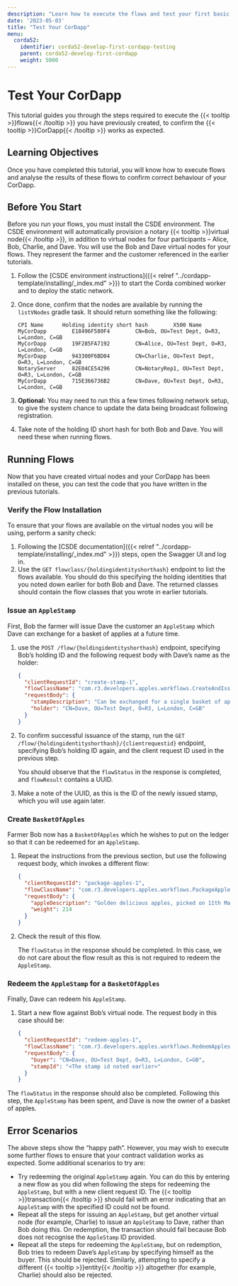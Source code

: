 ```yaml
---
description: "Learn how to execute the flows and test your first basic Corda 5 CorDapp."
date: '2023-05-03'
title: "Test Your CorDapp"
menu:
  corda52:
    identifier: corda52-develop-first-cordapp-testing
    parent: corda52-develop-first-cordapp
    weight: 5000
---
```


# Test Your CorDapp

This tutorial guides you through the steps required to execute the {{< tooltip >}}flows{{< /tooltip >}} you have previously created, to confirm the {{< tooltip >}}CorDapp{{< /tooltip >}} works as expected.

## Learning Objectives

Once you have completed this tutorial, you will know how to execute flows and analyse the results of these
flows to confirm correct behaviour of your CorDapp.

## Before You Start

Before you run your flows, you must install the CSDE environment.
The CSDE environment will automatically provision a notary {{< tooltip >}}virtual node{{< /tooltip >}}, in addition to virtual nodes for four participants
– Alice, Bob, Charlie, and Dave. You will use the Bob and Dave virtual nodes for your flows. They represent the farmer
and the customer referenced in the earlier tutorials.

1. Follow the [CSDE environment instructions]({{< relref "../cordapp-template/installing/_index.md"  >}}) to start the Corda combined worker and to deploy the static network.
2. Once done, confirm that the nodes are available by running the `listVNodes` gradle task. It should return something like the following:

   ```shell
   CPI Name		 Holding identity short hash 		X500 Name
   MyCorDapp		E18496F580F4 		CN=Bob, OU=Test Dept, O=R3, L=London, C=GB
   MyCorDapp		19F285FA7192 		CN=Alice, OU=Test Dept, O=R3, L=London, C=GB
   MyCorDapp		943300F6BD04 		CN=Charlie, OU=Test Dept, O=R3, L=London, C=GB
   NotaryServer		82E04CE54296 		CN=NotaryRep1, OU=Test Dept, O=R3, L=London, C=GB
   MyCorDapp		715E366736B2 		CN=Dave, OU=Test Dept, O=R3, L=London, C=GB
   ```

3. **Optional:** You may need to run this a few times following network setup, to give the system chance to update
the data being broadcast following registration.
4. Take note of the holding ID short hash for both Bob and Dave. You will need these when running flows.

## Running Flows

Now that you have created virtual nodes and your CorDapp has been installed on these, you can test the code that
you have written in the previous tutorials.

### Verify the Flow Installation

To ensure that your flows are available on the virtual nodes you will be using, perform a sanity check:

1. Following the [CSDE documentation]({{< relref "../cordapp-template/installing/_index.md" >}}) steps, open the Swagger UI and log in.
2. Use the `GET flowclass/{holdingidentityshorthash}` endpoint to list the flows available.
You should do this specifying the holding identities that you noted down earlier for both Bob and Dave.
The returned classes should contain the flow classes that you wrote in earlier tutorials.

### Issue an `AppleStamp`

First, Bob the farmer will issue Dave the customer an `AppleStamp` which Dave can exchange for a basket of applies
at a future time.

1. use the `POST /flow/{holdingidentityshorthash}` endpoint, specifying Bob’s holding ID
and the following request body with Dave’s name as the holder:

   ```json
   {
     "clientRequestId": "create-stamp-1",
     "flowClassName": "com.r3.developers.apples.workflows.CreateAndIssueAppleStampFlow",
     "requestBody": {
       "stampDescription": "Can be exchanged for a single basket of apples",
       "holder": "CN=Dave, OU=Test Dept, O=R3, L=London, C=GB"
     }
   }
   ```

2. To confirm successful issuance of the stamp, run the `GET /flow/{holdingidentityshorthash}/{clientrequestid}` endpoint,
specifying Bob’s holding ID again, and the client request ID used in the previous step.

   You should observe that the `flowStatus` in the response is completed, and `flowResult` contains a UUID.

3. Make a note of the UUID, as this is the ID of the newly issued stamp, which you will use again later.

### Create `BasketOfApples`

Farmer Bob now has a `BasketOfApples` which he wishes to put on the ledger so that it can be redeemed for an `AppleStamp`.

1. Repeat the instructions from the previous section, but use the following request body, which invokes a different flow:

   ```json
   {
     "clientRequestId": "package-apples-1",
     "flowClassName": "com.r3.developers.apples.workflows.PackageApplesFlow",
     "requestBody": {
       "appleDescription": "Golden delicious apples, picked on 11th May 2023",
       "weight": 214
     }
   }
   ```

2. Check the result of this flow.

   The `flowStatus` in the response should be completed. In this case, we do not care about the
flow result as this is not required to redeem the `AppleStamp`.

### Redeem the `AppleStamp` for a `BasketOfApples`

Finally, Dave can redeem his `AppleStamp`.

1. Start a new flow against Bob’s virtual node. The request body in this case should be:

   ```json
   {
     "clientRequestId": "redeem-apples-1",
     "flowClassName": "com.r3.developers.apples.workflows.RedeemApplesFlow",
     "requestBody": {
       "buyer": "CN=Dave, OU=Test Dept, O=R3, L=London, C=GB",
       "stampId": "<The stamp id noted earlier>"
     }
   }
   ```

The `flowStatus` in the response should also be completed. Following this step, the `AppleStamp` has been spent, and Dave is now the owner of a basket of apples.

## Error Scenarios

The above steps show the “happy path”. However, you may wish to execute some further flows to ensure that your contract validation works as expected. Some additional scenarios to try are:

* Try redeeming the original `AppleStamp` again. You can do this by entering a new flow as you did when following the steps
for redeeming the `AppleStamp`, but with a new client request ID. The {{< tooltip >}}transaction{{< /tooltip >}} should fail with an error indicating
that an `AppleStamp` with the specified ID could not be found.
* Repeat all the steps for issuing an `AppleStamp`, but get another virtual node (for example, Charlie) to
issue an `AppleStamp` to Dave, rather than Bob doing this. On redemption, the transaction should fail because Bob
does not recognise the `AppleStamp` ID provided.
* Repeat all the steps for redeeming the `AppleStamp`, but on redemption, Bob tries to redeem Dave’s
`AppleStamp` by specifying himself as the buyer. This should be rejected. Similarly, attempting to specify a different
{{< tooltip >}}entity{{< /tooltip >}} altogether (for example, Charlie) should also be rejected.
